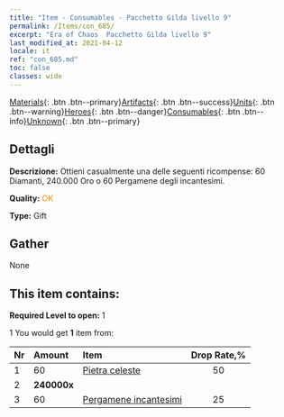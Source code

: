 ```yaml
---
title: "Item - Consumables - Pacchetto Gilda livello 9"
permalink: /Items/con_685/
excerpt: "Era of Chaos  Pacchetto Gilda livello 9"
last_modified_at: 2021-04-12
locale: it
ref: "con_685.md"
toc: false
classes: wide
---
```

 [Materials](/it/Items/){: .btn .btn--primary}[Artifacts](/it/Items/Artifacts/){: .btn .btn--success}[Units](/it/Items/Units/){: .btn .btn--warning}[Heroes](/it/Items/Heroes/){: .btn .btn--danger}[Consumables](/it/Items/Consumables/){: .btn .btn--info}[Unknown](/it/Items/Unknown/){: .btn .btn--primary}

## Dettagli
 **Descrizione:** Ottieni casualmente una delle seguenti ricompense: 60 Diamanti, 240.000 Oro o 60 Pergamene degli incantesimi.

 **Quality:** <span style="color: #FF8C00">OK</span>

 **Type:** Gift

## Gather

  None

## This item contains:

 **Required Level to open:** 1

 1 You would get **1** item  from:

  | Nr | Amount |     Item    | Drop Rate,% |
  |:---|:-------|:------------|:---------:|
  | 1 | 60 | [Pietra celeste](/it/Items/art_188/) | 50 | 
  | 2 |  **240000x** | <i class="fas fa-coins"/> |  | 25 | 
  | 3 | 60 | [Pergamene incantesimi](/it/Items/con_694/) | 25 | 
